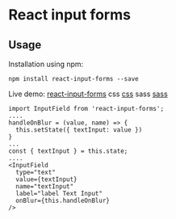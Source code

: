 # React input forms
## Usage
Installation using npm:
```
npm install react-input-forms --save
```

Live demo: [react-input-forms](https://mosliger.github.io/react-input-forms/build/)
css [css](https://mosliger.github.io/react-input-forms/build/react-input.css)
sass [sass](https://mosliger.github.io/react-input-forms/build/sass.rar)


```
import InputField from 'react-input-forms';
....
handleOnBlur = (value, name) => {
  this.setState({ textInput: value })
}
...
const { textInput } = this.state;
....
<InputField
  type="text"
  value={textInput}
  name="textInput"
  label="label Text Input"
  onBlur={this.handleOnBlur}
/>
```
